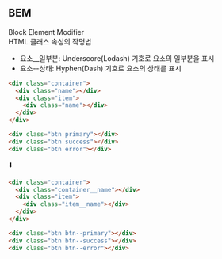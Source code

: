 ## BEM

Block Element Modifier  
HTML 클래스 속성의 작명법

- 요소\_\_일부분: Underscore(Lodash) 기호로 요소의 일부분을 표시
- 요소--상태: Hyphen(Dash) 기호로 요소의 상태를 표시

```html
<div class="container">
  <div class="name"></div>
  <div class="item">
    <div class="name"></div>
  </div>
</div>

<div class="btn primary"></div>
<div class="btn success"></div>
<div class="btn error"></div>
```

⬇️

```html
<div class="container">
  <div class="container__name"></div>
  <div class="item">
    <div class="item__name"></div>
  </div>
</div>

<div class="btn btn--primary"></div>
<div class="btn btn--success"></div>
<div class="btn btn--error"></div>
```
